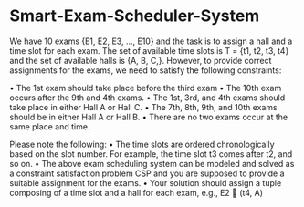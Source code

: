 # Smart-Exam-Scheduler-System
We have 10 exams {E1, E2, E3, …, E10} and the task is to assign a hall and a time slot for each exam. The set of available time slots is T = {t1, t2, t3, t4} and the set of available halls is {A, B, C,}. However, to provide correct assignments for the exams, we need to satisfy the following constraints:

•	The 1st exam should take place before the third exam
•	The 10th exam occurs after the 9th and 4th exams.
•	The 1st, 3rd, and 4th exams should take place in either Hall A or Hall C.
•	The 7th, 8th, 9th, and 10th exams should be in either Hall A or Hall B.
•	There are no two exams occur at the same place and time.

Please note the following:
•	The time slots are ordered chronologically based on the slot number. For example, the time slot t3 comes after t2, and so on. 
•	The above exam scheduling system can be modeled and solved as a constraint satisfaction problem CSP and you are supposed to provide a suitable assignment for the exams.
•	Your solution should assign a tuple composing of a time slot and a hall for each exam, e.g.,   E2  (t4, A)
